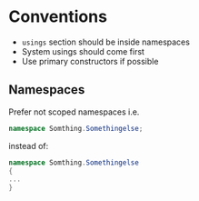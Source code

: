 
# Conventions

- `usings` section should be inside namespaces
- System usings should come first
- Use primary constructors if possible

## Namespaces

Prefer not scoped namespaces i.e.

```csharp
namespace Somthing.Somethingelse;
```

instead of:

```csharp
namespace Somthing.Somethingelse 
{
...
}
```
